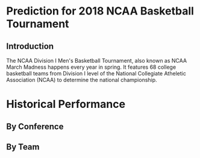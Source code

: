 # Prediction for 2018 NCAA Basketball Tournament

## Introduction

The NCAA Division I Men's Basketball Tournament, also known as NCAA March Madness happens every year in spring. It features 68 college basketball teams from Division I level of the National Collegiate Atheletic Association (NCAA) to determine the national championship. 

# Historical Performance

## By Conference

## By Team


